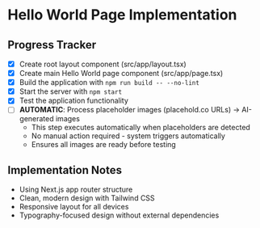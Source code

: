# Hello World Page Implementation

## Progress Tracker

- [x] Create root layout component (src/app/layout.tsx)
- [x] Create main Hello World page component (src/app/page.tsx)
- [x] Build the application with `npm run build -- --no-lint`
- [x] Start the server with `npm start`
- [x] Test the application functionality
- [ ] **AUTOMATIC**: Process placeholder images (placehold.co URLs) → AI-generated images
  - This step executes automatically when placeholders are detected
  - No manual action required - system triggers automatically
  - Ensures all images are ready before testing

## Implementation Notes
- Using Next.js app router structure
- Clean, modern design with Tailwind CSS
- Responsive layout for all devices
- Typography-focused design without external dependencies
